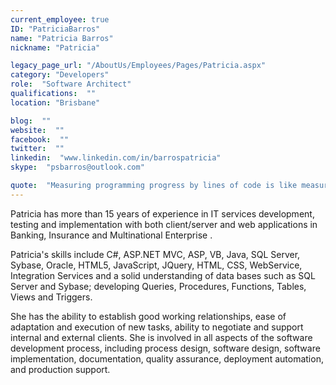 ```yaml
---
current_employee: true
ID: "PatriciaBarros"
name: "Patricia Barros"
nickname: "Patricia"

legacy_page_url: "/AboutUs/Employees/Pages/Patricia.aspx"
category: "Developers"
role:  "Software Architect"
qualifications:  ""
location: "Brisbane"

blog:  ""
website:  ""
facebook:  ""
twitter:  ""
linkedin:  "www.linkedin.com/in/barrospatricia"
skype:  "psbarros@outlook.com"

quote:  "Measuring programming progress by lines of code is like measuring aircraft building progress by weight."
---
```


 Patricia has more than 15 years of experience in IT services development, testing and implementation with both client/server and web applications in Banking, Insurance and Multinational Enterprise .  

Patricia's skills include C#, ASP.NET MVC, ASP, VB, Java, SQL Server, Sybase, Oracle, HTML5, JavaScript, JQuery, HTML, CSS, WebService, Integration Services and a solid understanding of data bases such as SQL Server and Sybase; developing Queries, Procedures, Functions, Tables, Views and Triggers.  

She has the ability to establish good working relationships, ease of adaptation and execution of new tasks, ability to negotiate and support internal and external clients. She is involved in all aspects of the software development process, including process design, software design, software implementation, documentation, quality assurance, deployment automation, and production support.   